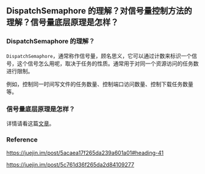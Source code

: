 ## DispatchSemaphore 的理解？对信号量控制方法的理解？信号量底层原理是怎样？

### DispatchSemaphore 的理解？

`DispatchSemaphore`，通常称作信号量，顾名思义，它可以通过计数来标识一个信号，这个信号怎么用呢，取决于任务的性质。通常用于对同一个资源访问的任务数进行限制。

例如，控制同一时间写文件的任务数量、控制端口访问数量、控制下载任务数量等。



### 信号量底层原理是怎样？

详情请看这篇[文章](https://juejin.im/post/5c761d36f265da2d84109277)。



### Reference

https://juejin.im/post/5acaea17f265da239a601a01#heading-41

https://juejin.im/post/5c761d36f265da2d84109277
